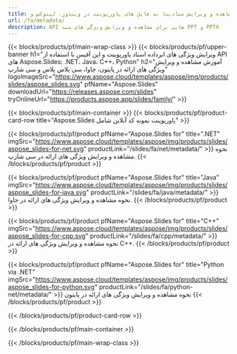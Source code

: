 ```yaml
---
title: مشاهده و ویرایش متادیتا به فایل های پاورپوینت در ویندوز، لینوکس و macOS
url: /fa/metadata/
description: API هایی برای مشاهده و ویرایش ویژگی های سند PPT و PPTX
---
```


{{< blocks/products/pf/main-wrap-class >}}
{{< blocks/products/pf/upper-banner h1="ویرایش ویژگی های ابرداده اسناد پاورپوینت و اپن آفیس با استفاده از API های Aspose.Slides: .NET، Java، C++، Python" h2="آموزش مشاهده و ویرایش ویژگی های ارائه در پایتون، جاوا، سی پلاس پلاس و سی شارپ" logoImageSrc="https://www.aspose.cloud/templates/aspose/img/products/slides/aspose_slides.svg" pfName="Aspose.Slides" downloadUrl="https://releases.aspose.com/slides" tryOnlineUrl="https://products.aspose.app/slides/family/" >}}

{{< blocks/products/pf/main-container >}}
{{< blocks/products/pf/product-card-row title="Aspose.Slides پاورپوینت نمونه کد آنلاین شامل" >}}

{{< blocks/products/pf/product pfName="Aspose.Slides for" title=".NET" imgSrc="https://www.aspose.cloud/templates/aspose/img/products/slides/aspose_slides-for-net.svg" productLink="/slides/fa/net/metadata/" >}}
نحوه مشاهده و ویرایش ویژگی های ارائه در سی شارپ.
{{< /blocks/products/pf/product >}}

{{< blocks/products/pf/product pfName="Aspose.Slides for" title="Java" imgSrc="https://www.aspose.cloud/templates/aspose/img/products/slides/aspose_slides-for-java.svg" productLink="/slides/fa/java/metadata/" >}}
نحوه مشاهده و ویرایش ویژگی های ارائه در جاوا.
{{< /blocks/products/pf/product >}}

{{< blocks/products/pf/product pfName="Aspose.Slides for" title="C++" imgSrc="https://www.aspose.cloud/templates/aspose/img/products/slides/aspose_slides-for-cpp.svg" productLink="/slides/fa/cpp/metadata/" >}}
نحوه مشاهده و ویرایش ویژگی های ارائه در C++.
{{< /blocks/products/pf/product >}}

{{< blocks/products/pf/product pfName="Aspose.Slides for" title="Python via .NET" imgSrc="https://www.aspose.cloud/templates/aspose/img/products/slides/aspose_slides-for-python.svg" productLink="/slides/fa/python-net/metadata/" >}}
نحوه مشاهده و ویرایش ویژگی های ارائه در پایتون
{{< /blocks/products/pf/product >}}

{{< /blocks/products/pf/product-card-row >}}

{{< /blocks/products/pf/main-container >}}

{{< /blocks/products/pf/main-wrap-class >}}


